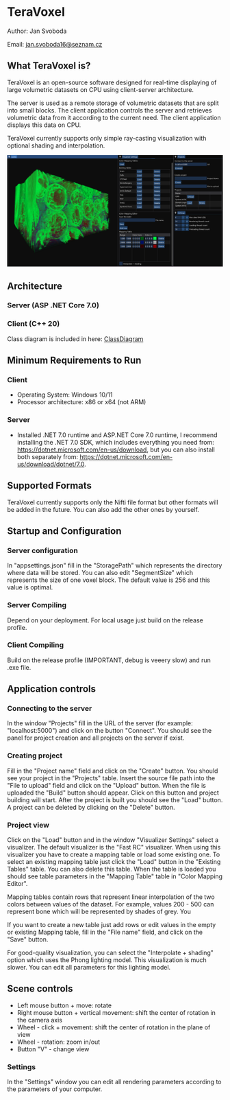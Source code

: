 # TeraVoxel

 Author: Jan Svoboda

 Email: jan.svoboda16@seznam.cz

## What TeraVoxel is?

TeraVoxel is an open-source software designed for real-time displaying of large volumetric datasets on CPU using client-server architecture. 

The server is used as a remote storage of volumetric datasets that are split into small blocks. The client application controls the server and retrieves volumetric data from it according to the current need. The client application displays this data on CPU.

TeraVoxel currently supports only simple ray-casting visualization with optional shading and interpolation.

![Screenshot](/doc/images/windows.png)

## Architecture 
### Server (ASP .NET Core 7.0)
### Client (C++ 20)
Class diagram is included in here: [ClassDiagram](doc/TeraVoxelClientClassDiagram.html)

## Minimum Requirements to Run
### Client
* Operating System: Windows 10/11
* Processor architecture: x86 or x64 (not ARM)

### Server
* Installed .NET 7.0 runtime and ASP.NET Core 7.0 runtime, I recommend installing the .NET 7.0 SDK, which includes everything you need from: https://dotnet.microsoft.com/en-us/download, but you can also install both separately from: https://dotnet.microsoft.com/en-us/download/dotnet/7.0. 

## Supported Formats
TeraVoxel currently supports only the Nifti file format but other formats will be added in the future. You can also add the other ones by yourself.

## Startup and Configuration 
### Server configuration 
In "appsettings.json" fill in the "StoragePath" which represents the directory where data will be stored. You can also edit "SegmentSize" which represents the size of one voxel block.
The default value is 256 and this value is optimal.

### Server Compiling
Depend on your deployment. For local usage just build on the release profile.

### Client Compiling
Build on the release profile (IMPORTANT, debug is veeery slow) and run .exe file.

## Application controls
### Connecting to the server
In the window "Projects" fill in the URL of the server (for example: "localhost:5000") and click on the button "Connect". You should see the panel for project creation and all projects on the server if exist.

### Creating project
Fill in the "Project name" field and click on the "Create" button. You should see your project in the "Projects" table. Insert the source file path into the "File to upload" field and click on the "Upload" button. When the file is uploaded the "Build" button should appear. Click on this button and project building will start. After the project is built you should see the "Load" button. A project can be deleted by clicking on the "Delete" button. 

### Project view
Click on the "Load" button and in the window "Visualizer Settings" select a visualizer. The default visualizer is the "Fast RC" visualizer. When using this visualizer you have to create a mapping table or load some existing one. To select an existing mapping table just click the "Load" button in the "Existing Tables" table. You can also delete this table. 
When the table is loaded you should see table parameters in the "Mapping Table" table in "Color Mapping Editor". 

Mapping tables contain rows that represent linear interpolation of the two colors between values of the dataset. For example, values 200 - 500 can represent bone which will be represented by shades of grey. You 

If you want to create a new table just add rows or edit values in the empty or existing Mapping table, fill in the "File name" field, and click on the "Save" button.

For good-quality visualization, you can select the "Interpolate + shading" option which uses the Phong lighting model. This visualization is much slower. You can edit all parameters for this lighting model.

## Scene controls
* Left mouse button + move: rotate
* Right mouse button + vertical movement: shift the center of rotation in the camera axis
* Wheel - click + movement: shift the center of rotation in the plane of view
* Wheel - rotation: zoom in/out
* Button "V" - change view

### Settings 
In the "Settings" window you can edit all rendering parameters according to the parameters of your computer. 

